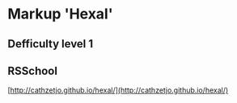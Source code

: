 # Markup 'Hexal'
## Defficulty level 1
## RSSchool

[http://cathzetjo.github.io/hexal/](http://cathzetjo.github.io/hexal/)
